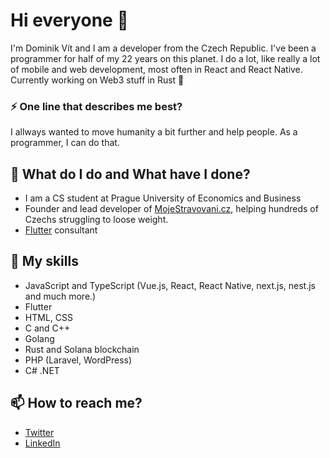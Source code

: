 # Hi everyone :wave:
I'm Dominik Vít and I am a developer from the Czech Republic. I've been a programmer for half of my 22 years on this planet. I do a lot, like really a lot of mobile and web development, most often in React and React Native. Currently working on Web3 stuff in Rust 🦄

### ⚡ One line that describes me best? 
I allways wanted to move humanity a bit further and help people. As a programmer, I can do that.

## 🌱 What do I do and What have I done?
- I am a CS student at Prague University of Economics and Business
- Founder and lead developer of [MojeStravovani.cz](https://mojestravovani.cz), helping hundreds of Czechs struggling to loose weight.
- [Flutter](flutter.dev) consultant

## 📜 My skills 
- JavaScript and TypeScript (Vue.js, React, React Native, next.js, nest.js and much more.)
- Flutter
- HTML, CSS
- C and C++
- Golang
- Rust and Solana blockchain
- PHP (Laravel, WordPress)
- C# .NET

## 📫 How to reach me?
- [Twitter](https://twitter.com/dominik__vit) 
- [LinkedIn](https://www.linkedin.com/in/dominik-v%C3%ADt-70a1a6184/) 
